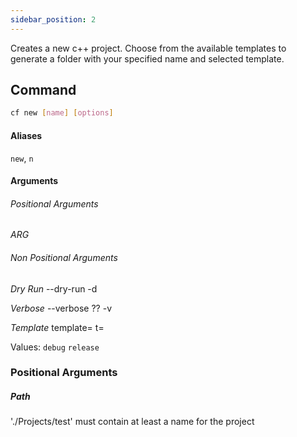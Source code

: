 ```yaml
---
sidebar_position: 2
---
```


Creates a new c++ project.
Choose from the available templates to generate a folder with your specified name and selected template.

## Command

```bash
cf new [name] [options]
```

#### Aliases

`new`, `n`

#### Arguments

###### Positional Arguments

_ARG_

###### Non Positional Arguments

_Dry Run_
--dry-run
-d

_Verbose_
--verbose ??
-v

_Template_
template=
t=

Values: `debug` `release`

### Positional Arguments

##### Path

'./Projects/test'
must contain at least a name for the project

